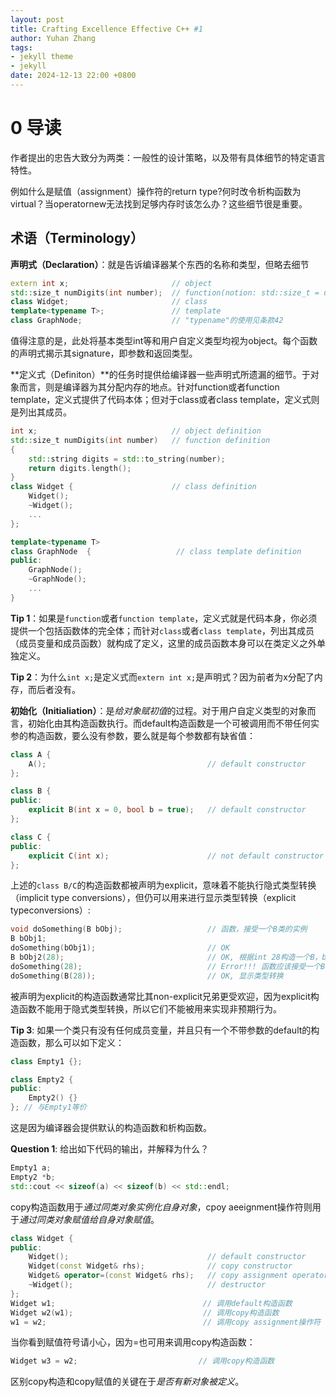 ```yaml
---
layout: post
title: Crafting Excellence Effective C++ #1
author: Yuhan Zhang
tags:
- jekyll theme
- jekyll
date: 2024-12-13 22:00 +0800
---
```

# 0 导读
作者提出的忠告大致分为两类：一般性的设计策略，以及带有具体细节的特定语言特性。

例如什么是赋值（assignment）操作符的return type?何时改令析构函数为virtual？当operatornew无法找到足够内存时该怎么办？这些细节很是重要。
## 术语（Terminology）
**声明式（Declaration）**：就是告诉编译器某个东西的名称和类型，但略去细节
```cpp
extern int x;                       // object
std::size_t numDigits(int number);  // function(notion: std::size_t = unsigned int)
class Widget;                       // class
template<typename T>;               // template
class GraphNode;                    // "typename"的使用见条款42
```
值得注意的是，此处将基本类型int等和用户自定义类型均视为object。每个函数的声明式揭示其signature，即参数和返回类型。

**定义式（Definiton）**的任务时提供给编译器一些声明式所遗漏的细节。于对象而言，则是编译器为其分配内存的地点。针对function或者function template，定义式提供了代码本体；但对于class或者class template，定义式则是列出其成员。
```cpp
int x;                              // object definition
std::size_t numDigits(int number)   // function definition
{
    std::string digits = std::to_string(number);
    return digits.length();
}
class Widget {                      // class definition
    Widget();
    ~Widget();
    ...
};

template<typename T>
class GraphNode  {                   // class template definition
public:
    GraphNode();
    ~GraphNode();
    ...
}
```
**Tip 1**：如果是`function`或者`function template`，定义式就是代码本身，你必须提供一个包括函数体的完全体；而针对`class`或者`class template`，列出其成员（成员变量和成员函数）就构成了定义，这里的成员函数本身可以在类定义之外单独定义。

**Tip 2**：为什么`int x;`是定义式而`extern int x;`是声明式？因为前者为x分配了内存，而后者没有。

**初始化（Initialiation）**：是*给对象赋初值*的过程。对于用户自定义类型的对象而言，初始化由其构造函数执行。而default构造函数是一个可被调用而不带任何实参的构造函数，要么没有参数，要么就是每个参数都有缺省值：
```cpp
class A {
    A();                                    // default constructor
};

class B {
public:
    explicit B(int x = 0, bool b = true);   // default constructor
};

class C {
public:
    explicit C(int x);                      // not default constructor  
};
```
上述的`class B/C`的构造函数都被声明为explicit，意味着不能执行隐式类型转换（implicit type conversions），但仍可以用来进行显示类型转换（explicit typeconversions）:
```cpp
void doSomething(B bObj);                   // 函数，接受一个B类的实例
B bObj1;
doSomething(bObj1);                         // OK
B bObj2(28);                                // OK, 根据int 28构造一个B，bool参数缺省为true
doSomething(28);                            // Error!!! 函数应该接受一个B，而不是int，并且没有隐式转换
doSomething(B(28));                         // OK, 显示类型转换
```
被声明为explicit的构造函数通常比其non-explicit兄弟更受欢迎，因为explicit构造函数不能用于隐式类型转换，所以它们不能被用来实现非预期行为。

**Tip 3**:
如果一个类只有没有任何成员变量，并且只有一个不带参数的default的构造函数，那么可以如下定义：
```cpp
class Empty1 {};

class Empty2 { 
public:
    Empty2() {} 
}; // 与Empty1等价
```
这是因为编译器会提供默认的构造函数和析构函数。

**Question 1**:
给出如下代码的输出，并解释为什么？
```cpp
Empty1 a;
Empty2 *b;
std::cout << sizeof(a) << sizeof(b) << std::endl;
```

copy构造函数用于*通过同类对象实例化自身对象*，cpoy aeeignment操作符则用于*通过同类对象赋值给自身对象赋值*。
```cpp
class Widget {
public:
    Widget();                               // default constructor
    Widget(const Widget& rhs);              // copy constructor
    Widget& operator=(const Widget& rhs);   // copy assignment operator
    ~Widget();                              // destructor
};
Widget w1;                                 // 调用default构造函数
Widget w2(w1);                             // 调用copy构造函数
w1 = w2;                                   // 调用copy assignment操作符
```
当你看到赋值符号请小心，因为=也可用来调用copy构造函数：
```cpp
Widget w3 = w2;                           // 调用copy构造函数
```
区别copy构造和copy赋值的关键在于*是否有新对象被定义*。